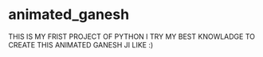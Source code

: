 # animated_ganesh
THIS IS MY FRIST PROJECT OF PYTHON
I TRY MY BEST KNOWLADGE TO CREATE THIS ANIMATED GANESH JI
LIKE :) 
